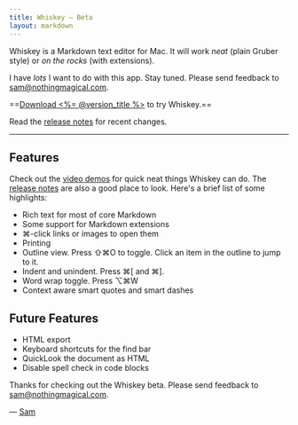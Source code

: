 ```yaml
---
title: Whiskey — Beta
layout: markdown
---
```


Whiskey is a Markdown text editor for Mac. It will work *neat* (plain Gruber style) or *on the rocks* (with extensions).

I have *lots* I want to do with this app. Stay tuned. Please send feedback to <a class="autolink" href="mailto:sam@nothingmagical.com">sam@nothingmagical.com</a>.

==[Download <%= @version_title %>](/latest) to try Whiskey.==

Read the [release notes](/release-notes) for recent changes.

---

## Features

Check out the [video demos](http://vimeo.com/album/3108294) for quick neat things Whiskey can do. The [release notes](/release-notes) are also a good place to look. Here's a brief list of some highlights:

* Rich text for most of core Markdown
* Some support for Markdown extensions
* ⌘-click links or images to open them
* Printing
* Outline view. Press ⇧⌘O to toggle. Click an item in the outline to jump to it.
* Indent and unindent. Press ⌘[ and ⌘].
* Word wrap toggle. Press ⌥⌘W
* Context aware smart quotes and smart dashes


## Future Features

* HTML export
* Keyboard shortcuts for the find bar
* QuickLook the document as HTML
* Disable spell check in code blocks

Thanks for checking out the Whiskey beta. Please send feedback to <a class="autolink" href="mailto:sam@nothingmagical.com">sam@nothingmagical.com</a>.

— [Sam](http://soff.es)
